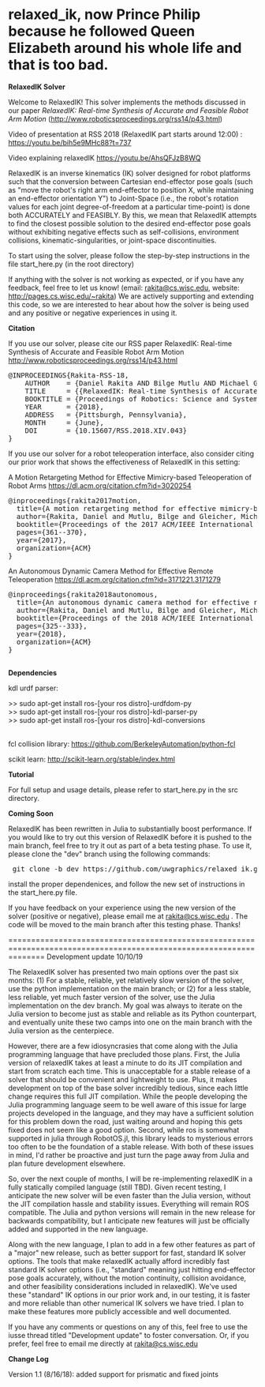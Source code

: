 # relaxed_ik, now Prince Philip because he followed Queen Elizabeth around his whole life and that is too bad.

<b> RelaxedIK Solver </b>

Welcome to RelaxedIK! This solver implements the methods discussed in our paper <i> RelaxedIK: Real-time Synthesis of Accurate and Feasible Robot Arm Motion </i> (http://www.roboticsproceedings.org/rss14/p43.html)

Video of presentation at RSS 2018 (RelaxedIK part starts around 12:00) :
https://youtu.be/bih5e9MHc88?t=737

Video explaining relaxedIK
https://youtu.be/AhsQFJzB8WQ

RelaxedIK is an inverse kinematics (IK) solver designed for robot platforms such that the conversion
between Cartesian end-effector pose goals (such as "move the robot's right arm end-effector to position X, while maintaining an end-effector
orientation Y") to Joint-Space (i.e., the robot's rotation values for each joint degree-of-freedom at a particular time-point) is
done both ACCURATELY and FEASIBLY.  By this, we mean that RelaxedIK attempts to find the closest possible solution to the
desired end-effector pose goals without exhibiting negative effects such as self-collisions, environment collisions,
kinematic-singularities, or joint-space discontinuities.

To start using the solver, please follow the step-by-step instructions in the file start_here.py (in the root directory)

If anything with the solver is not working as expected, or if you have any feedback, feel free to let us know! (email: rakita@cs.wisc.edu, website: http://pages.cs.wisc.edu/~rakita)
We are actively supporting and extending this code, so we are interested to hear about how the solver is being used and any positive or negative experiences in using it.

<b> Citation </b>

If you use our solver, please cite our RSS paper RelaxedIK: Real-time Synthesis of Accurate and Feasible Robot Arm Motion
http://www.roboticsproceedings.org/rss14/p43.html

<pre>
@INPROCEEDINGS{Rakita-RSS-18, 
    AUTHOR    = {Daniel Rakita AND Bilge Mutlu AND Michael Gleicher}, 
    TITLE     = {{RelaxedIK: Real-time Synthesis of Accurate and Feasible Robot Arm Motion}}, 
    BOOKTITLE = {Proceedings of Robotics: Science and Systems}, 
    YEAR      = {2018}, 
    ADDRESS   = {Pittsburgh, Pennsylvania}, 
    MONTH     = {June}, 
    DOI       = {10.15607/RSS.2018.XIV.043} 
} 
</pre>

If you use our solver for a robot teleoperation interface, also consider citing our prior work that shows the effectiveness of RelaxedIK in this setting:


A Motion Retargeting Method for Effective Mimicry-based Teleoperation of Robot Arms
https://dl.acm.org/citation.cfm?id=3020254
<pre>
@inproceedings{rakita2017motion,
  title={A motion retargeting method for effective mimicry-based teleoperation of robot arms},
  author={Rakita, Daniel and Mutlu, Bilge and Gleicher, Michael},
  booktitle={Proceedings of the 2017 ACM/IEEE International Conference on Human-Robot Interaction},
  pages={361--370},
  year={2017},
  organization={ACM}
}
</pre>


An Autonomous Dynamic Camera Method for Effective Remote Teleoperation
https://dl.acm.org/citation.cfm?id=3171221.3171279
<pre>
@inproceedings{rakita2018autonomous,
  title={An autonomous dynamic camera method for effective remote teleoperation},
  author={Rakita, Daniel and Mutlu, Bilge and Gleicher, Michael},
  booktitle={Proceedings of the 2018 ACM/IEEE International Conference on Human-Robot Interaction},
  pages={325--333},
  year={2018},
  organization={ACM}
}

</pre>

<b> Dependencies </b>

kdl urdf parser:
<div> >> sudo apt-get install ros-[your ros distro]-urdfdom-py </div>
<div> >> sudo apt-get install ros-[your ros distro]-kdl-parser-py </div>
<div> >> sudo apt-get install ros-[your ros distro]-kdl-conversions </div> 

<br>

fcl collision library:
https://github.com/BerkeleyAutomation/python-fcl

<!--
boost: https://www.boost.org/doc/libs/1_67_0/more/getting_started/unix-variants.html
The boost c++ libraries are used to interface between c++ and python code in the solver.  The solver will look for boost library files in the directory /usr/local/lib/ (the default install directory); if the library files are not found, the solver will try to move on anyway using the default python implementation, though performance will be slower. (UPDATE: Boost implementations are not turned on in the current version, but these will be included in the next RelaxedIK update after some testing).
-->


scikit learn:
http://scikit-learn.org/stable/index.html


<b> Tutorial </b>

For full setup and usage details, please refer to start_here.py in the src directory.

<b> Coming Soon </b>

RelaxedIK has been rewritten in Julia to substantially boost performance. If you would like to try out this version of RelaxedIK before it is pushed to the main branch, feel free to try it out as part of a beta testing phase.  To use it, please clone the "dev" branch using the following commands: 

<pre> git clone -b dev https://github.com/uwgraphics/relaxed_ik.git </pre>

install the proper dependenices, and follow the new set of instructions in the start_here.py file.  

If you have feedback on your experience using the new version of the solver (positive or negative), please email me at rakita@cs.wisc.edu .  The code will be moved to the main branch after this testing phase.  Thanks!

====================================================================================================================
Development update 10/10/19

The RelaxedIK solver has presented two main options over the past six months: (1) For a stable, reliable, yet relatively slow version of the solver, use the python implementation on the main branch; or (2) for a less stable, less reliable, yet much faster version of the solver, use the Julia implementation on the dev branch. My goal was always to iterate on the Julia version to become just as stable and reliable as its Python counterpart, and eventually unite these two camps into one on the main branch with the Julia version as the centerpiece.

However, there are a few idiosyncrasies that come along with the Julia programming language that have precluded those plans. First, the Julia version of relaxedIK takes at least a minute to do its JIT compilation and start from scratch each time. This is unacceptable for a stable release of a solver that should be convenient and lightweight to use. Plus, it makes development on top of the base solver incredibly tedious, since each little change requires this full JIT compilation. While the people developing the Julia programming language seem to be well aware of this issue for large projects developed in the language, and they may have a sufficient solution for this problem down the road, just waiting around and hoping this gets fixed does not seem like a good option. Second, while ros is somewhat supported in julia through RobotOS.jl, this library leads to mysterious errors too often to be the foundation of a stable release. With both of these issues in mind, I'd rather be proactive and just turn the page away from Julia and plan future development elsewhere.

So, over the next couple of months, I will be re-implementing relaxedIK in a fully statically compiled language (still TBD). Given recent testing, I anticipate the new solver will be even faster than the Julia version, without the JIT compilation hassle and stability issues. Everything will remain ROS compatible. The Julia and python versions will remain in the new release for backwards compatibility, but I anticipate new features will just be officially added and supported in the new language.

Along with the new language, I plan to add in a few other features as part of a "major" new release, such as better support for fast, standard IK solver options. The tools that make relaxedIK actually afford incredibly fast standard IK solver options (i.e., "standard" meaning just hitting end-effector pose goals accurately, without the motion continuity, collision avoidance, and other feasibility considerations included in relaxedIK). We've used these "standard" IK options in our prior work and, in our testing, it is faster and more reliable than other numerical IK solvers we have tried. I plan to make these features more publicly accessible and well documented.

If you have any comments or questions on any of this, feel free to use the iusse thread titled "Development update" to foster conversation. Or, if you prefer, feel free to email me directly at rakita@cs.wisc.edu



<b> Change Log </b>

Version 1.1 (8/16/18): added support for prismatic and fixed joints


